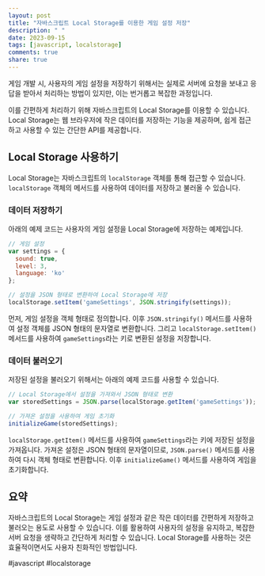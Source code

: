```yaml
---
layout: post
title: "자바스크립트 Local Storage를 이용한 게임 설정 저장"
description: " "
date: 2023-09-15
tags: [javascript, localstorage]
comments: true
share: true
---
```


게임 개발 시, 사용자의 게임 설정을 저장하기 위해서는 실제로 서버에 요청을 보내고 응답을 받아서 처리하는 방법이 있지만, 이는 번거롭고 복잡한 과정입니다. 

이를 간편하게 처리하기 위해 자바스크립트의 Local Storage를 이용할 수 있습니다. Local Storage는 웹 브라우저에 작은 데이터를 저장하는 기능을 제공하며, 쉽게 접근하고 사용할 수 있는 간단한 API를 제공합니다.

## Local Storage 사용하기

Local Storage는 자바스크립트의 `localStorage` 객체를 통해 접근할 수 있습니다. `localStorage` 객체의 메서드를 사용하여 데이터를 저장하고 불러올 수 있습니다.

### 데이터 저장하기

아래의 예제 코드는 사용자의 게임 설정을 Local Storage에 저장하는 예제입니다.

```javascript
// 게임 설정
var settings = {
  sound: true,
  level: 3,
  language: 'ko'
};

// 설정을 JSON 형태로 변환하여 Local Storage에 저장
localStorage.setItem('gameSettings', JSON.stringify(settings));
```

먼저, 게임 설정을 객체 형태로 정의합니다. 이후 `JSON.stringify()` 메서드를 사용하여 설정 객체를 JSON 형태의 문자열로 변환합니다. 그리고 `localStorage.setItem()` 메서드를 사용하여 `gameSettings`라는 키로 변환된 설정을 저장합니다.

### 데이터 불러오기

저장된 설정을 불러오기 위해서는 아래의 예제 코드를 사용할 수 있습니다.

```javascript
// Local Storage에서 설정을 가져와서 JSON 형태로 변환
var storedSettings = JSON.parse(localStorage.getItem('gameSettings'));

// 가져온 설정을 사용하여 게임 초기화
initializeGame(storedSettings);
```

`localStorage.getItem()` 메서드를 사용하여 `gameSettings`라는 키에 저장된 설정을 가져옵니다. 가져온 설정은 JSON 형태의 문자열이므로, `JSON.parse()` 메서드를 사용하여 다시 객체 형태로 변환합니다. 이후 `initializeGame()` 메서드를 사용하여 게임을 초기화합니다.

## 요약

자바스크립트의 Local Storage는 게임 설정과 같은 작은 데이터를 간편하게 저장하고 불러오는 용도로 사용할 수 있습니다. 이를 활용하여 사용자의 설정을 유지하고, 복잡한 서버 요청을 생략하고 간단하게 처리할 수 있습니다. Local Storage를 사용하는 것은 효율적이면서도 사용자 친화적인 방법입니다.

#javascript #localstorage